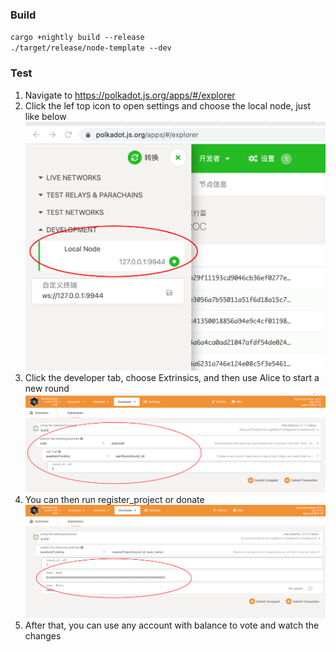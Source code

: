 ### Build
`cargo +nightly build --release`  
`./target/release/node-template --dev`

### Test
1. Navigate to https://polkadot.js.org/apps/#/explorer
2. Click the lef top icon to open settings and choose the local node, just like below
![alt select-node](images/select-node.png)
3. Click the developer tab, choose Extrinsics, and then use Alice to start a new round
![alt star-round](images/start-round.png)
4. You can then run register_project or donate
![alt register-project](images/register-project.png)
5. After that, you can use any account with balance to vote and watch the changes
